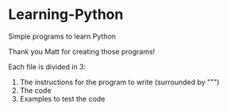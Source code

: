 # Learning-Python
Simple programs to learn Python

Thank you Matt for creating those programs!

Each file is divided in 3:
1. The instructions for the program to write (surrounded by """)
2. The code
3. Examples to test the code

